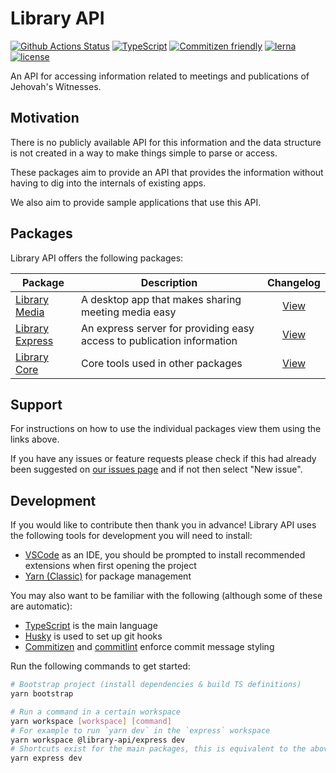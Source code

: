 # Library API

[![Github Actions Status](https://github.com/BenShelton/library-api/workflows/CI/badge.svg)](https://github.com/BenShelton/library-api/actions)
[![TypeScript](https://img.shields.io/npm/types/typescript)](https://www.typescriptlang.org/)
[![Commitizen friendly](https://img.shields.io/badge/commitizen-friendly-brightgreen.svg)](http://commitizen.github.io/cz-cli/)
[![lerna](https://img.shields.io/badge/maintained%20with-lerna-cc00ff.svg)](https://lerna.js.org/)
[![license](https://img.shields.io/npm/l/@library-api/core)](./LICENSE.md)

An API for accessing information related to meetings and publications of Jehovah's Witnesses.

## Motivation

There is no publicly available API for this information and the data structure is not created in a way to make things simple to parse or access.

These packages aim to provide an API that provides the information without having to dig into the internals of existing apps.

We also aim to provide sample applications that use this API.

## Packages

Library API offers the following packages:

| Package                                         | Description                                                            |                Changelog                |
| ----------------------------------------------- | ---------------------------------------------------------------------- | :-------------------------------------: |
| [Library Media](./packages/media/README.md)     | A desktop app that makes sharing meeting media easy                    |  [View](./packages/media/CHANGELOG.md)  |
| [Library Express](./packages/express/README.md) | An express server for providing easy access to publication information | [View](./packages/express/CHANGELOG.md) |
| [Library Core](./packages/core/README.md)       | Core tools used in other packages                                      |  [View](./packages/core/CHANGELOG.md)   |

## Support

For instructions on how to use the individual packages view them using the links above.

If you have any issues or feature requests please check if this had already been suggested on [our issues page](https://github.com/BenShelton/library-api/issues) and if not then select "New issue".

## Development

If you would like to contribute then thank you in advance! Library API uses the following tools for development you will need to install:

- [VSCode](https://code.visualstudio.com/) as an IDE, you should be prompted to install recommended extensions when first opening the project
- [Yarn (Classic)](https://classic.yarnpkg.com/en/) for package management

You may also want to be familiar with the following (although some of these are automatic):

- [TypeScript](https://www.typescriptlang.org/) is the main language
- [Husky](https://typicode.github.io/husky/#/) is used to set up git hooks
- [Commitizen](https://github.com/commitizen/cz-cli) and [commitlint](https://github.com/conventional-changelog/commitlint) enforce commit message styling

Run the following commands to get started:

```bash
# Bootstrap project (install dependencies & build TS definitions)
yarn bootstrap

# Run a command in a certain workspace
yarn workspace [workspace] [command]
# For example to run `yarn dev` in the `express` workspace
yarn workspace @library-api/express dev
# Shortcuts exist for the main packages, this is equivalent to the above
yarn express dev
```
